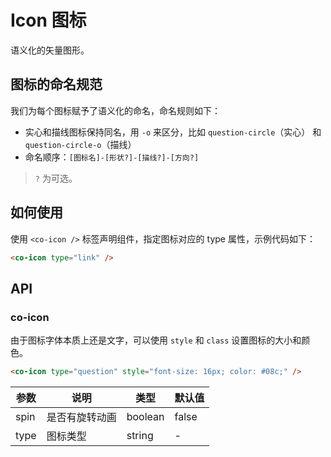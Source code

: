 <markdown>

# Icon 图标

语义化的矢量图形。

## 图标的命名规范

我们为每个图标赋予了语义化的命名，命名规则如下：

- 实心和描线图标保持同名，用 `-o` 来区分，比如 `question-circle`（实心） 和 `question-circle-o`（描线）
- 命名顺序：`[图标名]-[形状?]-[描线?]-[方向?]`

> `?` 为可选。

<!-- 完整的图标设计规范请访问 [图标规范](https://ant.design/docs/spec/icon-cn)。 -->

## 如何使用

使用 `<co-icon />` 标签声明组件，指定图标对应的 type 属性，示例代码如下：

``` html
<co-icon type="link" />
```

</markdown>

<markdown>

## API

### co-icon <Badge type="component" text="component" />

由于图标字体本质上还是文字，可以使用 `style` 和 `class` 设置图标的大小和颜色。

``` html
<co-icon type="question" style="font-size: 16px; color: #08c;" />
```

| 参数 | 说明 | 类型 | 默认值 |
| -- | -- | -- | -- |
| spin | 是否有旋转动画 | boolean | false |
| type | 图标类型 | string | - |

</markdown>
